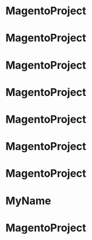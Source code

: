 # MagentoProject
# MagentoProject
# MagentoProject
# MagentoProject
# MagentoProject
# MagentoProject
# MagentoProject
# MyName
# MagentoProject
